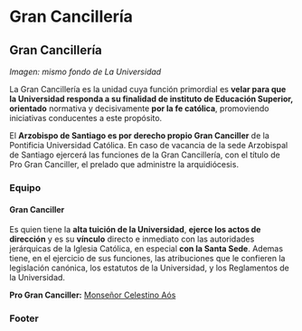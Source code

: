 # Gran Cancillería

## Gran Cancillería

_Imagen: mismo fondo de La Universidad_

La Gran Cancillería es la unidad cuya función primordial es **velar para que la Universidad responda a su finalidad de instituto de Educación Superior,** **orientado** normativa y decisivamente **por la fe católica**, promoviendo iniciativas conducentes a este propósito. 

El **Arzobispo de Santiago es por derecho propio Gran Canciller** de la Pontificia Universidad Católica. En caso de vacancia de la sede Arzobispal de Santiago ejercerá las funciones de la Gran Cancillería, con el título de Pro Gran Canciller, el prelado que administre la arquidiócesis.

### Equipo

#### Gran Canciller

Es quien tiene la **alta tuición de la Universidad**, **ejerce los actos de dirección** y es su **vínculo** directo e inmediato con las autoridades jerárquicas de la Iglesia Católica, en especial **con la Santa Sede**. Ademas tiene, en el ejercicio de sus funciones, las atribuciones que le confieren la legislación canónica, los estatutos de la Universidad, y los Reglamentos de la Universidad.

**Pro Gran Canciller:** [Monseñor Celestino Aós](gran-canciller.md)

### Footer

